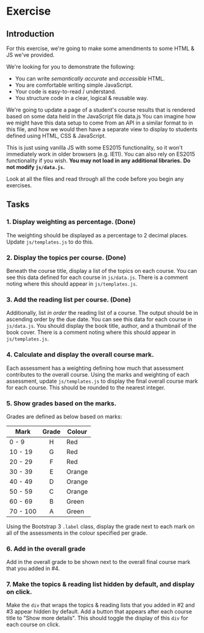 # Exercise

## Introduction

For this exercise, we're going to make some amendments to some HTML & JS we've provided.

We're looking for you to demonstrate the following:
 - You can write *semantically accurate* and *accessible* HTML.
 - You are comfortable writing simple JavaScript.
 - Your code is easy-to-read / understand.
 - You structure code in a clear, logical & reusable way.

We're going to update a page of a student's course results that is rendered based on some data held in the JavaScript file data.js
You can imagine how we might have this data setup to come from an API in a similar format to in this file, and how we would then have a separate view to display to students defined using HTML, CSS & JavaScript.

This is just using vanilla JS with some ES2015 functionality, so it won't immediately work in older browsers (e.g. IE11).
You can also rely on ES2015 functionality if you wish.
**You may not load in any additional libraries.**
**Do not modify `js/data.js`.**

Look at all the files and read through all the code before you begin any exercises.

## Tasks

### 1. Display weighting as percentage. (Done)
The weighting should be displayed as a percentage to 2 decimal places.
Update `js/templates.js` to do this.

### 2. Display the topics per course. (Done)
Beneath the course title, display a list of the topics on each course.
You can see this data defined for each course in `js/data.js`.
There is a comment noting where this should appear in `js/templates.js`.

### 3. Add the reading list per course. (Done)
Additionally, list *in order* the reading list of a course.
The output should be in ascending order by the due date.
You can see this data for each course in `js/data.js`.
You should display the book title, author, and a thumbnail of the book cover.
There is a comment noting where this should appear in `js/templates.js`.

### 4. Calculate and display the overall course mark.
Each assessment has a weighting defining how much that assessment contributes to the overall course.
Using the marks and weighting of each assessment, update `js/templates.js` to display the final overall course mark for each course.
This should be rounded to the nearest integer.

### 5. Show grades based on the marks.
Grades are defined as below based on marks:

| Mark      | Grade | Colour |
|-----------|:-----:|--------|
| 0 - 9     | H     | Red    |
| 10 - 19   | G     | Red    |
| 20 - 29   | F     | Red    |
| 30 - 39   | E     | Orange |
| 40 - 49   | D     | Orange |
| 50 - 59   | C     | Orange |
| 60 - 69   | B     | Green  |
| 70 - 100  | A     | Green  |

Using the Bootstrap 3 `.label` class, display the grade next to each mark on all of the assessments in the colour specified per grade.

### 6. Add in the overall grade
Add in the overall grade to be shown next to the overall final course mark that you added in #4.

### 7. Make the topics & reading list hidden by default, and display on click.
Make the `div` that wraps the topics & reading lists that you added in #2 and #3 appear hidden by default.
Add a button that appears after each course title to "Show more details".
This should toggle the display of this `div` for each course on click.
